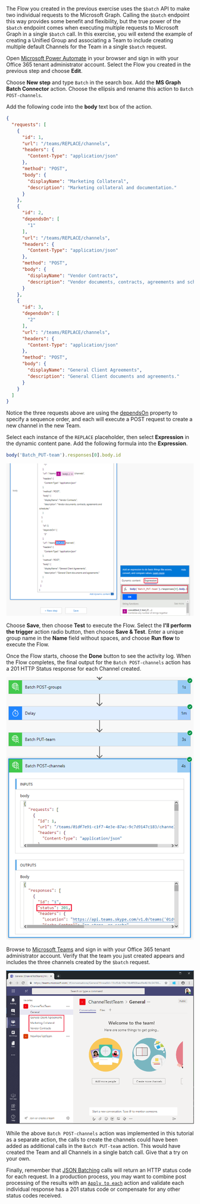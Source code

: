 <!-- markdownlint-disable MD002 MD041 -->

The Flow you created in the previous exercise uses the `$batch` API to make two individual requests to the Microsoft Graph. Calling the `$batch` endpoint this way provides some benefit and flexibility, but the true power of the `$batch` endpoint comes when executing multiple requests to Microsoft Graph in a single `$batch` call. In this exercise, you will extend the example of creating a Unified Group and associating a Team to include creating multiple default Channels for the Team in a single `$batch` request.

Open [Microsoft Power Automate](https://flow.microsoft.com) in your browser and sign in with your Office 365 tenant administrator account. Select the Flow you created in the previous step and choose **Edit**.

Choose **New step** and type `Batch` in the search box. Add the **MS Graph Batch Connector** action. Choose the ellipsis and rename this action to `Batch POST-channels`.

Add the following code into the **body** text box of the action.

```json
{
  "requests": [
    {
      "id": 1,
      "url": "/teams/REPLACE/channels",
      "headers": {
        "Content-Type": "application/json"
      },
      "method": "POST",
      "body": {
        "displayName": "Marketing Collateral",
        "description": "Marketing collateral and documentation."
      }
    },
    {
      "id": 2,
      "dependsOn": [
        "1"
      ],
      "url": "/teams/REPLACE/channels",
      "headers": {
        "Content-Type": "application/json"
      },
      "method": "POST",
      "body": {
        "displayName": "Vendor Contracts",
        "description": "Vendor documents, contracts, agreements and schedules."
      }
    },
    {
      "id": 3,
      "dependsOn": [
        "2"
      ],
      "url": "/teams/REPLACE/channels",
      "headers": {
        "Content-Type": "application/json"
      },
      "method": "POST",
      "body": {
        "displayName": "General Client Agreements",
        "description": "General Client documents and agreements."
      }
    }
  ]
}
```

Notice the three requests above are using the [dependsOn](https://docs.microsoft.com/graph/json-batching#sequencing-requests-with-the-dependson-property) property to specify a sequence order, and each will execute a POST request to create a new channel in the new Team.

Select each instance of the `REPLACE` placeholder, then select **Expression** in the dynamic content pane. Add the following formula into the **Expression**.

```js
body('Batch_PUT-team').responses[0].body.id
```

![A screen shot of the expression in the dynamic content pane](../../images/power-automate/dynamic-expression.png)

Choose **Save**, then choose **Test** to execute the Flow. Select the **I'll perform the trigger** action radio button, then choose **Save & Test**. Enter a unique group name in the **Name** field without spaces, and choose **Run flow** to execute the Flow.

Once the Flow starts, choose the **Done** button to see the activity log. When the Flow completes, the final output for the `Batch POST-channels` action has a 201 HTTP Status response for each Channel created.

![A screen shot of the successful flow activity log](../../images/power-automate/batch-success.png)

Browse to [Microsoft Teams](https://teams.microsoft.com) and sign in with your Office 365 tenant administrator account. Verify that the team you just created appears and includes the three channels created by the `$batch` request.

![A screen shot of the Teams app with the new team and channels showing](../../images/power-automate/team-channels.png)

While the above `Batch POST-channels` action was implemented in this tutorial as a separate action, the calls to create the channels could have been added as additional calls in the `Batch PUT-team` action. This would have created the Team and all Channels in a single batch call. Give that a try on your own.

Finally, remember that [JSON Batching](https://docs.microsoft.com/graph/json-batching) calls will return an HTTP status code for each request. In a production process, you may want to combine post processing of the results with an [`Apply to each`](https://docs.microsoft.com/power-automate/apply-to-each) action and validate each individual response has a 201 status code or compensate for any other status codes received.
